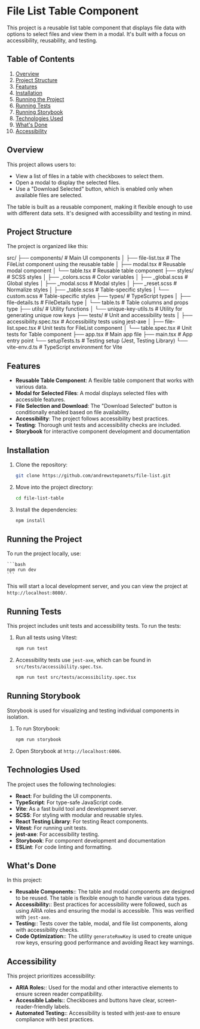 # File List Table Component

This project is a reusable list table component that displays file data with options to select files and view them in a modal. It's built with a focus on accessibility, reusability, and testing.

## Table of Contents

1. [Overview](#overview)
2. [Project Structure](#project-structure)
3. [Features](#features)
4. [Installation](#installation)
5. [Running the Project](#running-the-project)
6. [Running Tests](#running-tests)
7. [Running Storybook](#running-storybook)
8. [Technologies Used](#technologies-used)
9. [What's Done](#whats-done)
10. [Accessibility](#accessibility)

## Overview

This project allows users to:

- View a list of files in a table with checkboxes to select them.
- Open a modal to display the selected files.
- Use a "Download Selected" button, which is enabled only when available files are selected.

The table is built as a reusable component, making it flexible enough to use with different data sets. It's designed with accessibility and testing in mind.

## Project Structure

The project is organized like this:

src/
├── components/ # Main UI components
│ ├── file-list.tsx # The FileList component using the reusable table
│ ├── modal.tsx # Reusable modal component
│ └── table.tsx # Reusable table component
├── styles/ # SCSS styles
│ ├── \_colors.scss # Color variables
│ ├── \_global.scss # Global styles
│ ├── \_modal.scss # Modal styles
│ ├── \_reset.scss # Normalize styles
│ ├── \_table.scss # Table-specific styles
│ └── custom.scss # Table-specific styles
├── types/ # TypeScript types
│ ├── file-details.ts # FileDetails type
│ └── table.ts # Table columns and props type
├── utils/ # Utility functions
│ └── unique-key-utils.ts # Utility for generating unique row keys
├── tests/ # Unit and accessibility tests
│ ├── accessibility.spec.tsx # Accessibility tests using jest-axe
│ ├── file-list.spec.tsx # Unit tests for FileList component
│ └── table.spec.tsx # Unit tests for Table component
├── app.tsx # Main app file
├── main.tsx # App entry point
└── setupTests.ts # Testing setup (Jest, Testing Library)
└── vite-env.d.ts # TypeScript environment for Vite

## Features

- **Reusable Table Component**: A flexible table component that works with various data.
- **Modal for Selected Files**: A modal displays selected files with accessible features.
- **File Selection and Download**: The "Download Selected" button is conditionally enabled based on file availability.
- **Accessibility**: The project follows accessibility best practices.
- **Testing**: Thorough unit tests and accessibility checks are included.
- **Storybook** for interactive component development and documentation

## Installation

1. Clone the repository:

   ```bash
   git clone https://github.com/andrewstepanets/file-list.git
   ```

2. Move into the project directory:

   ```bash
   cd file-list-table
   ```

3. Install the dependencies:
   ```bash
   npm install
   ```

## Running the Project

To run the project locally, use:

    ```bash
    npm run dev
    ```

This will start a local development server, and you can view the project at `http://localhost:8080/`.

## Running Tests

This project includes unit tests and accessibility tests. To run the tests:

1. Run all tests using Vitest:

   ```bash
   npm run test
   ```

2. Accessibility tests use `jest-axe`, which can be found in `src/tests/accessibility.spec.tsx`.
   ```bash
   npm run test src/tests/accessibility.spec.tsx
   ```

## Running Storybook

Storybook is used for visualizing and testing individual components in isolation.

1. To run Storybook:

   ```bash
   npm run storybook
   ```

2. Open Storybook at `http://localhost:6006`.

## Technologies Used

The project uses the following technologies:

- **React**: For building the UI components.
- **TypeScript**: For type-safe JavaScript code.
- **Vite**: As a fast build tool and development server.
- **SCSS**: For styling with modular and reusable styles.
- **React Testing Library**: For testing React components.
- **Vitest**: For running unit tests.
- **jest-axe**: For accessibility testing.
- **Storybook**: For component development and documentation
- **ESLint**: For code linting and formatting.

## What's Done

In this project:

- **Reusable Components:**: The table and modal components are designed to be reused. The table is flexible enough to handle various data types.
- **Accessibility:**: Best practices for accessibility were followed, such as using ARIA roles and ensuring the modal is accessible. This was verified with `jest-axe`.
- **Testing:**: Tests cover the table, modal, and file list components, along with accessibility checks.
- **Code Optimization:**: The utility `generateRowKey` is used to create unique row keys, ensuring good performance and avoiding React key warnings.

## Accessibility

This project prioritizes accessibility:

- **ARIA Roles:**: Used for the modal and other interactive elements to ensure screen reader compatibility.
- **Accessible Labels:**: Checkboxes and buttons have clear, screen-reader-friendly labels.
- **Automated Testing:**: Accessibility is tested with jest-axe to ensure compliance with best practices.
